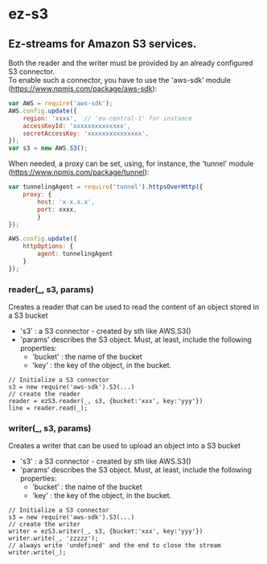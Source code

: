 # ez-s3
Ez-streams for Amazon S3 services.
---
Both the reader and the writer must be provided by an already configured S3 connector.  
To enable such a connector, you have to use the 'aws-sdk' module (https://www.npmjs.com/package/aws-sdk):
``` javascript
var AWS = require('aws-sdk');
AWS.config.update({
	region: 'xxxx',  // 'eu-central-1' for instance
	accessKeyId: 'xxxxxxxxxxxxxx',
	secretAccessKey: 'xxxxxxxxxxxxxxx',
});
var s3 = new AWS.S3();
```
When needed, a proxy can be set, using, for instance, the 'tunnel' module (https://www.npmjs.com/package/tunnel):
``` javascript
var tunnelingAgent = require('tunnel').httpsOverHttp({
	proxy: {
		host: 'x.x.x.x',
		port: xxxx,
		}
});

AWS.config.update({
	httpOptions: {
		agent: tunnelingAgent
	}
});
```
### reader(_, s3, params)
Creates a reader that can be used to read the content of an object stored in a S3 bucket
- 's3' : a S3 connector - created by sth like AWS.S3()
- 'params' describes the S3 object. Must, at least, include the following properties:
	- 'bucket'  : the name of the bucket
	- 'key' : the key of the object, in the bucket.
 
```
// Initialize a S3 connector
s3 = new require('aws-sdk').S3(...)
// create the reader
reader = ezS3.reader(_, s3, {bucket:'xxx', key:'yyy'})
line = reader.read(_);
```
### writer(_, s3, params)
Creates a writer that can be used to upload an object into a S3 bucket
- 's3' : a S3 connector - created by sth like AWS.S3()
- 'params' describes the S3 object. Must, at least, include the following properties:
	- 'bucket'  : the name of the bucket
	- 'key' : the key of the object, in the bucket.
 
```
// Initialize a S3 connector
s3 = new require('aws-sdk').S3(...)
// create the writer
writer = ezS3.writer(_, s3, {bucket:'xxx', key:'yyy'})
writer.write(_, 'zzzzz');
// always write 'undefined' and the end to close the stream
writer.write(_);
```
